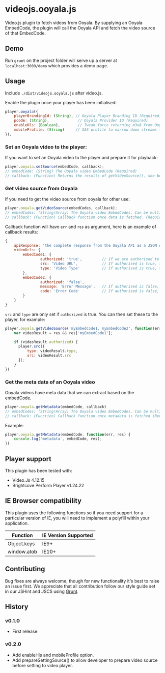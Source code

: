 # videojs.ooyala.js

Video.js plugin to fetch videos from Ooyala. By supplying an Ooyala EmbedCode, the plugin will call the Ooyala API and fetch the video source of that EmbedCode.

## Demo

Run ```grunt``` on the project folder will serve up a server at ```localhost:3000/demo``` which provides a demo page.

## Usage

Include ```./dist/videojs.ooyala.js``` after video.js.

Enable the plugin once your player has been initialised:

```js
player.ooyala({
    playerBrandingId: (String), // Ooyala Player Branding ID (Required)
    pcode: (String),             // Ooyala Provider ID (Required)
    enableHls: (Boolean),        // Tweak force returning m3u8 from Ooyala if available (Optional)
    mobileProfile: (String)     // SAS profile to narrow down streams for mobile devices (Optional)
});
```

### Set an Ooyala video to the player:
If you want to set an Ooyala video to the player and prepare it for playback:

```js
player.ooyala.setSource(embedCode, callback);
// embedCode: (String) The Ooyala video EmbedCode (Required)
// callback: (Function) Returns the results of getVideoSource(), see below (Optional).
```

### Get video source from Ooyala
If you need to get the video source from ooyala for other use:

```js
player.ooyala.getVideoSource(embedCodes, callback);
// embedCodes: (String/Array) The Ooyala video EmbedCodes. Can be multiple videos. (Required)
// callback: (Function) Callback function once data is fetched. (Required)
```
Callback function will have `err` and `res` as argument, here is an example of callback results:

```javascript
{
    apiResponse: 'the complete response from the Ooyala API as a JSON object'
    videoUrls: {
        embedCode1: {
                authorized: 'true',         // If we are authorised to use this video
                src: 'Video URL',           // If authorised is true, this is defined.
                type: 'Video Type'          // If authorised is true, this is defined.
        },
        embedCode2: {
                authorized: 'false',
                message: 'Error Message',   // If authorised is false, this is defined.
                code: 'Error Code'          // If authorised is false, this is defined.
        }
    }
}
```
`src` and `type` are only set if `authorized` is true. You can then set these to the player, for example:

```js
player.ooyala.getVideoSource('myEmbedCode1, myEmbedCode2', function(err, res) {
    var videoResult = res && res['myEmbedCode1'];

    if (videoResult.authorized) {
      player.src({
          type: videoResult.type,
          src: videoResult.src
      });
    }
})
```

### Get the meta data of an Ooyala video
Ooyala videos have meta data that we can extract based on the embedCode.

```js
player.ooyala.getMetadata(embedCode, callback)
// embedCodes: (String/Array) The Ooyala video EmbedCodes. Can be multiple videos. (Required)
// callback: (Function) Callback function once metadata is fetched (Required)
```

Example:

```js
player.ooyala.getMetadata(embedCode, function(err, res) {
    console.log('metadata', embedCode, res);
})
```

## Player support

This plugin has been tested with:

- Video.Js 4.12.15
- Brightcove Perform Player v1.24.22

## IE Browser compatibility

This plugin uses the following functions so if you need support for a particular version of IE, you will need to implement a polyfill within your application.

| Function      | IE Version Supported  |
|-------------  |---------------------- |
| Object.keys   | IE9+                  |
| window.atob   | IE10+                 |

## Contributing

Bug fixes are always welcome, though for new functionality it's best to raise an issue first.
We appreciate that all contribution follow our style guide set in our JSHint and JSCS using  [Grunt](http://gruntjs.com/).

## History

### v0.1.0
* First release

### v0.2.0
* Add enableHls and mobileProfile option.
* Add prepareSettingSource() to allow developer to prepare video source before setting to video player.